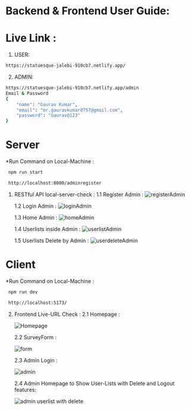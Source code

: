 # Backend & Frontend User Guide:

# Live Link :
1. USER: 
```sh
https://statuesque-jalebi-910cb7.netlify.app/

```
2. ADMIN:

```sh
https://statuesque-jalebi-910cb7.netlify.app/admin
Email & Password
{
    "name": "Gaurav Kumar",
    "email": "mr.gauravkumar8757@gmail.com",
    "password": "Gaurav@123"
}
```



# Server
*Run Command on Local-Machine :
 ```sh
  npm run start
  ```
 ```sh
  http://localhost:8000/adminregister
  ```


1. RESTful API local-server-check :
   1.1 Register Admin :
   ![registerAdmin](https://github.com/Gaurav8757/Survey/assets/94515205/f15e83d9-716f-4f02-b27e-213fbf04c195)

   1.2 Login Admin :
    ![loginAdmin](https://github.com/Gaurav8757/Survey/assets/94515205/0cb052eb-a063-4c4b-b634-5734807944ef)

   1.3 Home Admin :
    ![homeAdmin](https://github.com/Gaurav8757/Survey/assets/94515205/08a02b6f-d99f-405e-91e3-5254d9a5da00)

   1.4 Userlists inside Admin :
    ![userlistAdmin](https://github.com/Gaurav8757/Survey/assets/94515205/f3bd9ccd-9bfe-4acd-8b81-54988d17f0ba)

   1.5 Userlists Delete by Admin :
     ![userdeleteAdmin](https://github.com/Gaurav8757/Survey/assets/94515205/8747ee11-19ef-4000-b459-f16a6f9cd7fd)



# Client
*Run Command on Local-Machine :
 ```sh
  npm run dev
  ```
 ```sh
  http://localhost:5173/
  ```


2. Frontend Live-URL Check :
   2.1 Homepage :
   
    ![Homepage](https://github.com/Gaurav8757/Survey/assets/94515205/8114f44a-c684-4e09-bf32-a94a52201f81)

   2.2 SurveyForm :

    ![form](https://github.com/Gaurav8757/Survey/assets/94515205/a917b4b4-de5e-4788-9029-0b2a2dc7b3b5)

   2.3 Admin Login :

    ![admin](https://github.com/Gaurav8757/Survey/assets/94515205/538ad486-03db-493e-a7ad-9f226981d194)


   2.4 Admin Homepage to Show User-Lists with Delete and Logout features:

   ![admin userlist with delete](https://github.com/Gaurav8757/Survey/assets/94515205/fe670b74-3323-4bac-be7d-ea58125ff827)









   
